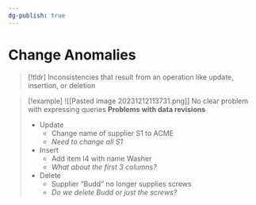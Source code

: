 ```yaml
---
dg-publish: true
---
```

# Change Anomalies

> [!tldr] Inconsistencies that result from an operation like update, insertion, or deletion

> [!example] 
> ![[Pasted image 20231212113731.png]]
> No clear problem with expressing queries
> **Problems with data revisions**
> * Update
> 	* Change name of supplier S1 to ACME
> 	* *Need to change all S1*
> * Insert
> 	* Add item I4 with name Washer
> 	* *What about the first 3 columns?*
> * Delete
> 	* Supplier “Budd” no longer supplies screws
> 	* *Do we delete Budd or just the screws?*
